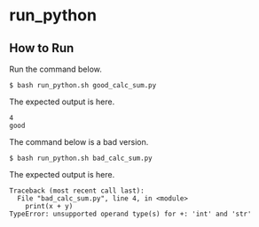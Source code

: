 # run_python

## How to Run

Run the command below.

```
$ bash run_python.sh good_calc_sum.py
```

The expected output is here.

```
4
good
```

The command below is a bad version.

```
$ bash run_python.sh bad_calc_sum.py
```

The expected output is here.

```
Traceback (most recent call last):
  File "bad_calc_sum.py", line 4, in <module>
    print(x + y)
TypeError: unsupported operand type(s) for +: 'int' and 'str'
```